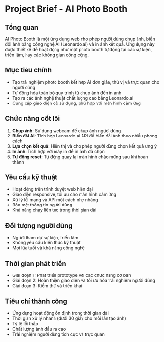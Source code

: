 # Project Brief - AI Photo Booth

## Tổng quan
AI Photo Booth là một ứng dụng web cho phép người dùng chụp ảnh, biến đổi ảnh bằng công nghệ AI (Leonardo.ai) và in ảnh kết quả. Ứng dụng này được thiết kế để hoạt động như một photo booth tự động tại các sự kiện, triển lãm, hay các không gian công cộng.

## Mục tiêu chính
- Tạo trải nghiệm photo booth kết hợp AI đơn giản, thú vị và trực quan cho người dùng
- Tự động hóa toàn bộ quy trình từ chụp ảnh đến in ảnh
- Tạo ra các ảnh nghệ thuật chất lượng cao bằng Leonardo.ai
- Cung cấp giao diện dễ sử dụng, phù hợp với màn hình cảm ứng

## Chức năng cốt lõi
1. **Chụp ảnh**: Sử dụng webcam để chụp ảnh người dùng
2. **Biến đổi AI**: Tích hợp Leonardo.ai API để biến đổi ảnh theo nhiều phong cách
3. **Lựa chọn kết quả**: Hiển thị và cho phép người dùng chọn kết quả ưng ý
4. **In ảnh**: Tích hợp với máy in để in ảnh đã chọn
5. **Tự động reset**: Tự động quay lại màn hình chào mừng sau khi hoàn thành

## Yêu cầu kỹ thuật
- Hoạt động trên trình duyệt web hiện đại
- Giao diện responsive, tối ưu cho màn hình cảm ứng
- Xử lý lỗi mạng và API một cách nhẹ nhàng
- Bảo mật thông tin người dùng
- Khả năng chạy liên tục trong thời gian dài

## Đối tượng người dùng
- Người tham dự sự kiện, triển lãm
- Không yêu cầu kiến thức kỹ thuật
- Mọi lứa tuổi và khả năng công nghệ

## Thời gian phát triển
- Giai đoạn 1: Phát triển prototype với các chức năng cơ bản
- Giai đoạn 2: Hoàn thiện giao diện và tối ưu hóa trải nghiệm người dùng
- Giai đoạn 3: Kiểm thử và triển khai

## Tiêu chí thành công
- Ứng dụng hoạt động ổn định trong thời gian dài
- Thời gian xử lý nhanh (dưới 30 giây cho mỗi lần tạo ảnh)
- Tỷ lệ lỗi thấp
- Chất lượng ảnh đầu ra cao
- Trải nghiệm người dùng tích cực và trực quan
